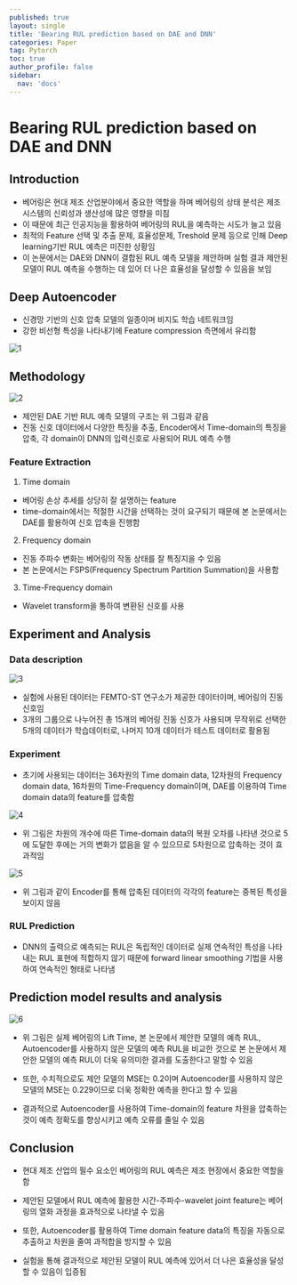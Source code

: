 ```yaml
---
published: true
layout: single
title: 'Bearing RUL prediction based on DAE and DNN'
categories: Paper
tag: Pytorch
toc: true
author_profile: false
sidebar:
  nav: 'docs'
---
```


# Bearing RUL prediction based on DAE and DNN

## Introduction

- 베어링은 현대 제조 산업분야에서 중요한 역할을 하며 베어링의 상태 분석은 제조 시스템의 신뢰성과 생산성에 많은 영향을 미침
- 이 때문에 최근 인공지능을 활용하여 베어링의 RUL을 예측하는 시도가 늘고 있음
- 최적의 Feature 선택 및 추출 문제, 효율성문제, Treshold 문제 등으로 인해 Deep learning기반 RUL 예측은 미진한 상황임
- 이 논문에서는 DAE와 DNN이 결합된 RUL 예측 모델을 제안하며 실험 결과 제안된 모델이 RUL 예측을 수행하는 데 있어 더 나은 효율성을 달성할 수 있음을 보임

## Deep Autoencoder

- 신경망 기반의 신호 압축 모델의 일종이며 비지도 학습 네트워크임
- 강한 비선형 특성을 나타내기에 Feature compression 측면에서 유리함

![1](/assets/image_pkk2/1.png)

## Methodology

![2](/assets/image_pkk2/2.png)
- 제안된 DAE 기반 RUL 예측 모델의 구조는 위 그림과 같음
- 진동 신호 데이터에서 다양한 특징을 추출, Encoder에서 Time-domain의 특징을 압축, 각 domain이 DNN의 입력신호로 사용되어 RUL 예측 수행

### Feature Extraction

1. Time domain

- 베어링 손상 추세를 상당히 잘 설명하는 feature
- time-domain에서는 적절한 시간을 선택하는 것이 요구되기 때문에 본 논문에서는 DAE를 활용하여 신호 압축을 진행함

2. Frequency domain

- 진동 주파수 변화는 베어링의 작동 상태를 잘 특징지을 수 있음
- 본 논문에서는 FSPS(Frequency Spectrum Partition Summation)을 사용함

3. Time-Frequency domain

- Wavelet transform을 통하여 변환된 신호를 사용

## Experiment and Analysis

### Data description

![3](/assets/image_pkk2/3.png)

- 실험에 사용된 데이터는 FEMTO-ST 연구소가 제공한 데이터이며, 베어링의 진동 신호임
- 3개의 그룹으로 나누어진 총 15개의 베어링 진동 신호가 사용되며 무작위로 선택한 5개의 데이터가 학습데이터로, 나머지 10개 데이터가 테스트 데이터로 활용됨


### Experiment

- 초기에 사용되는 데이터는 36차원의 Time domain data, 12차원의 Frequency domain data,  16차원의 Time-Frequency domain이며, DAE를 이용하여 Time domain data의 feature를 압축함

![4](/assets/image_pkk2/4.png)

- 위 그림은 차원의 개수에 따른 Time-domain data의 복원 오차를 나타낸 것으로 5에 도달한 후에는 거의 변화가 없음을 알 수 있으므로 5차원으로 압축하는 것이 효과적임

![5](/assets/image_pkk2/5.png)

- 위 그림과 같이 Encoder를 통해 압축된 데이터의 각각의 feature는 중복된 특성을 보이지 않음

### RUL Prediction

- DNN의 출력으로 예측되는 RUL은 독립적인 데이터로 실제 연속적인 특성을 나타내는 RUL 표현에 적합하지 않기 때문에 forward linear smoothing 기법을 사용하여 연속적인 형태로 나타냄

## Prediction model results and analysis

![6](/assets/image_pkk2/6.png)
- 위 그림은 실제 베어링의 Lift Time, 본 논문에서 제안한 모델의 예측 RUL, Autoencoder를 사용하지 않은 모델의 예측 RUL을 비교한 것으로 본 논문에서 제안한 모델의 예측 RUL이 더욱 유의미한 결과를 도출한다고 말할 수 있음

- 또한, 수치적으로도 제안 모델의 MSE는 0.2이며 Autoencoder를 사용하지 않은 모델의 MSE는 0.229이므로 더욱 정확한 예측을 한다고 할 수 있음

- 결과적으로 Autoencoder를 사용하여 Time-domain의 feature 차원을 압축하는 것이 예측 정확도를 향상시키고 예측 오류를 줄일 수 있음

## Conclusion

- 현대 제조 산업의 필수 요소인 베어링의 RUL 예측은 제조 현장에서 중요한 역할을 함
- 제안된 모델에서 RUL 예측에 활용한 시간-주파수-wavelet joint feature는 베어링의 열화 과정을 효과적으로 나타낼 수 있음
- 또한, Autoencoder를 활용하여 Time domain feature data의 특징을 자동으로 추출하고 차원을 줄여 과적합을 방지할 수 있음

- 실험을 통해 결과적으로 제안된 모델이 RUL 예측에 있어서 더 나은 효율성을 달성할 수 있음이 입증됨


